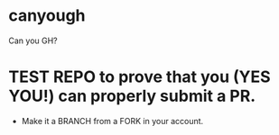 # canyough
Can you GH?

# TEST REPO to prove that you (YES YOU!) can properly submit a PR.

* Make it a BRANCH from a FORK in your account.
  
